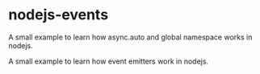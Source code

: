 # nodejs-events

A small example to learn how async.auto and global namespace works in nodejs. 

A small example to learn how event emitters work in nodejs.